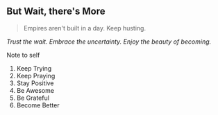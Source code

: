 ## But Wait, there's More

>Empires aren't built in a day.
>Keep husting.

*Trust the wait. Embrace the uncertainty. Enjoy the beauty of becoming.*

Note to self
1. Keep Trying
2. Keep Praying
3. Stay Positive
4. Be Awesome
5. Be Grateful
6. Become Better

